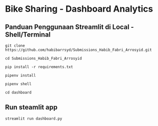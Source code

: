 # Bike Sharing - Dashboard Analytics

## Panduan Penggunaan Streamlit di Local - Shell/Terminal
```
git clone https://github.com/habibarrsyd/Submissions_Habib_Fabri_Arrosyid.git
```
```
cd Submissions_Habib_Fabri_Arrosyid
```
```
pip install -r requirements.txt
```
```
pipenv install
```
```
pipenv shell
```
```
cd dashboard
```

## Run steamlit app
```
streamlit run dashboard.py
```
